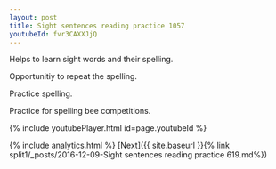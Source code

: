 ```yaml
---
layout: post
title: Sight sentences reading practice 1057
youtubeId: fvr3CAXXJjQ
---
```

 
 
Helps to learn sight words and their spelling.

Opportunitiy to repeat the spelling. 

Practice spelling. 
 
Practice for spelling bee competitions. 
 
{% include youtubePlayer.html id=page.youtubeId %}
 
 
{% include analytics.html %} 
[Next]({{ site.baseurl }}{% link  split1/_posts/2016-12-09-Sight sentences reading practice 619.md%})
 
